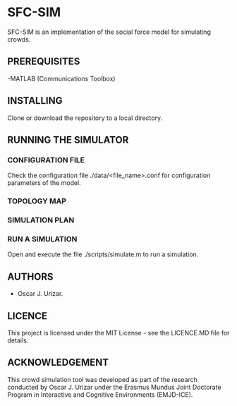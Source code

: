 # SFC-SIM
SFC-SIM is an implementation of the social force model for simulating crowds.

## PREREQUISITES
-MATLAB (Communications Toolbox)

## INSTALLING
Clone or download the repository to a local directory.

## RUNNING THE SIMULATOR

### CONFIGURATION FILE
Check the configuration file ./data/<file_name>.conf for configuration parameters of the model.

### TOPOLOGY MAP


### SIMULATION PLAN


### RUN A SIMULATION
Open and execute the file ./scripts/simulate.m to run a simulation.

## AUTHORS
- Oscar J. Urizar.

## LICENCE
This project is licensed under the MIT License - see the LICENCE.MD file for details.

## ACKNOWLEDGEMENT
This crowd simulation tool was developed as part of the research conducted by Oscar J. Urizar under the Erasmus Mundus Joint Doctorate Program in Interactive and Cognitive Environments (EMJD-ICE).
